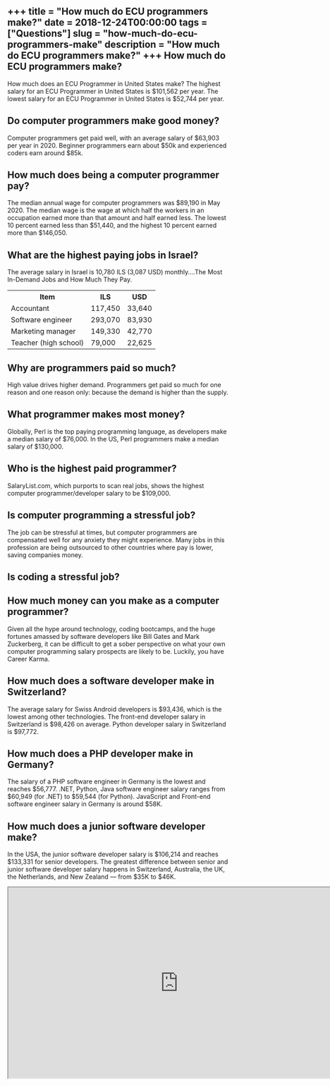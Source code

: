 +++
title = "How much do ECU programmers make?"
date = 2018-12-24T00:00:00
tags = ["Questions"]
slug = "how-much-do-ecu-programmers-make"
description = "How much do ECU programmers make?"
+++
How much do ECU programmers make?
---------------------------------

How much does an ECU Programmer in United States make? The highest salary for an ECU Programmer in United States is $101,562 per year. The lowest salary for an ECU Programmer in United States is $52,744 per year.

Do computer programmers make good money?
----------------------------------------

Computer programmers get paid well, with an average salary of $63,903 per year in 2020. Beginner programmers earn about $50k and experienced coders earn around $85k.

How much does being a computer programmer pay?
----------------------------------------------

The median annual wage for computer programmers was $89,190 in May 2020. The median wage is the wage at which half the workers in an occupation earned more than that amount and half earned less. The lowest 10 percent earned less than $51,440, and the highest 10 percent earned more than $146,050.

What are the highest paying jobs in Israel?
-------------------------------------------

The average salary in Israel is 10,780 ILS (3,087 USD) monthly….The Most In-Demand Jobs and How Much They Pay.

<table><tr><th>Item</th><th>ILS</th><th>USD</th></tr><tr><td>Accountant</td><td>117,450</td><td>33,640</td></tr><tr><td>Software engineer</td><td>293,070</td><td>83,930</td></tr><tr><td>Marketing manager</td><td>149,330</td><td>42,770</td></tr><tr><td>Teacher (high school)</td><td>79,000</td><td>22,625</td></tr></table>

Why are programmers paid so much?
---------------------------------

High value drives higher demand. Programmers get paid so much for one reason and one reason only: because the demand is higher than the supply.

What programmer makes most money?
---------------------------------

Globally, Perl is the top paying programming language, as developers make a median salary of $76,000. In the US, Perl programmers make a median salary of $130,000.

Who is the highest paid programmer?
-----------------------------------

SalaryList.com, which purports to scan real jobs, shows the highest computer programmer/developer salary to be $109,000.

Is computer programming a stressful job?
----------------------------------------

The job can be stressful at times, but computer programmers are compensated well for any anxiety they might experience. Many jobs in this profession are being outsourced to other countries where pay is lower, saving companies money.

Is coding a stressful job?
--------------------------

How much money can you make as a computer programmer?
-----------------------------------------------------

Given all the hype around technology, coding bootcamps, and the huge fortunes amassed by software developers like Bill Gates and Mark Zuckerberg, it can be difficult to get a sober perspective on what your own computer programming salary prospects are likely to be. Luckily, you have Career Karma.

How much does a software developer make in Switzerland?
-------------------------------------------------------

The average salary for Swiss Android developers is $93,436, which is the lowest among other technologies. The front-end developer salary in Switzerland is $98,426 on average. Python developer salary in Switzerland is $97,772.

How much does a PHP developer make in Germany?
----------------------------------------------

The salary of a PHP software engineer in Germany is the lowest and reaches $56,777. .NET, Python, Java software engineer salary ranges from $60,949 (for .NET) to $59,544 (for Python). JavaScript and Front-end software engineer salary in Germany is around $58K.

How much does a junior software developer make?
-----------------------------------------------

In the USA, the junior software developer salary is $106,214 and reaches $133,331 for senior developers. The greatest difference between senior and junior software developer salary happens in Switzerland, Australia, the UK, the Netherlands, and New Zealand — from $35K to $46K.

<iframe allow="accelerometer; autoplay; clipboard-write; encrypted-media; gyroscope; picture-in-picture" allowfullscreen="" class="__youtube_prefs__  epyt-is-override  no-lazyload" data-no-lazy="1" data-origheight="433" data-origwidth="770" data-skipgform_ajax_framebjll="" height="433" id="_ytid_98992" loading="lazy" src="https://www.youtube.com/embed/Btbvv9kfLqo?enablejsapi=1&autoplay=0&cc_load_policy=0&cc_lang_pref=&iv_load_policy=1&loop=0&modestbranding=0&rel=1&fs=1&playsinline=0&autohide=2&theme=dark&color=red&controls=1&" title="YouTube player" width="770"></iframe>